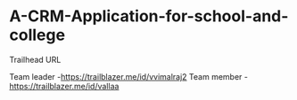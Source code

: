 # A-CRM-Application-for-school-and-college

Trailhead URL

Team leader -https://trailblazer.me/id/vvimalraj2
Team member  -https://trailblazer.me/id/vallaa
